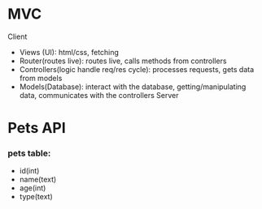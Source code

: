 # MVC

Client

-   Views (UI): html/css, fetching
-   Router(routes live): routes live, calls methods from controllers
-   Controllers(logic handle req/res cycle): processes requests, gets data from models
-   Models(Database): interact with the database, getting/manipulating data, communicates with the controllers
    Server

# Pets API

### pets table:
-   id(int)
-   name(text)
-   age(int)
-   type(text)
